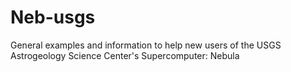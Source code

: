 # Neb-usgs
General examples and information to help new users of the USGS Astrogeology Science Center's Supercomputer: Nebula
